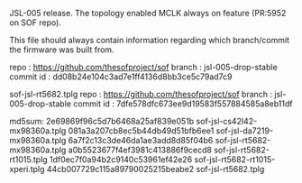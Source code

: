 JSL-005 release.
The topology enabled MCLK always on feature (PR:5952 on SOF repo).

This file should always contain information regarding which
branch/commit the firmware was built from.

repo      : https://github.com/thesofproject/sof
branch    : jsl-005-drop-stable
commit id : dd08b24e104c3ad7e1ff4136d8bb3ce5c79ad7c9

sof-jsl-rt5682.tplg
repo      : https://github.com/thesofproject/sof
branch    : jsl-005-drop-stable
commit id : 7dfe578dfc673ee9d19583f557884585a8eb11df


md5sum:
2e69869f96c5d7b6468a25af839e051b  sof-jsl-cs42l42-mx98360a.tplg
081a3a207cb8ec5b44db49d51bfb6ee1  sof-jsl-da7219-mx98360a.tplg
6a7f2c13c3de46da1ae3add8d85f04b6  sof-jsl-rt5682-mx98360a.tplg
a0b5523677f4ef3981c413886f9cecd8  sof-jsl-rt5682-rt1015.tplg
1df0ec7f0a94b2c9140c53961ef42e26  sof-jsl-rt5682-rt1015-xperi.tplg
44cb007729c115a89790025215beabe2  sof-jsl-rt5682.tplg
